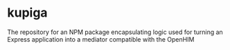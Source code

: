 # kupiga
The repository for an NPM package encapsulating logic used for turning an Express application into a mediator compatible with the OpenHIM

